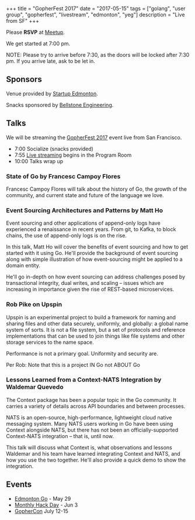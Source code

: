 +++
title = "GopherFest 2017"
date = "2017-05-15"
tags = ["golang", "user group", "gopherfest", "livestream", "edmonton", "yeg"]
description = "Live from SF"
+++

Please **RSVP** at [Meetup](https://www.meetup.com/startupedmonton/events/239918270/).

We get started at 7:00 pm.

NOTE: Please try to arrive before 7:30, as the doors will be locked after 7:30 pm. If you arrive late, ask to be let in.

## Sponsors 

Venue provided by [Startup Edmonton](http://www.startupedmonton.com/).

Snacks sponsored by [Bellstone Engineering](https://bellstone.ca/). 

## Talks

We will be streaming the [GopherFest 2017](https://www.meetup.com/golangsf/events/238748981/) event live from San Francisco.

* 7:00 Socialize (snacks provided)
* 7:55 [Live streaming](https://www.youtube.com/watch?v=giUatBmmb_Y) begins in the Program Room
* 10:00 Talks wrap up

### State of Go by Francesc Campoy Flores

Francesc Campoy Flores will talk about the history of Go, the growth of the community, and current state and future of the language we love.

### Event Sourcing Architectures and Patterns by Matt Ho

Event sourcing and other applications of append-only logs have experienced a renaissance in recent years. From git, to Kafka, to block chains, the use of append-only logs is on the rise.

In this talk, Matt Ho will cover the benefits of event sourcing and how to get started with it using Go. He'll provide the background of event sourcing along with simple illustration of how event-sourcing might be applied to a domain entity. 

He'll go in-depth on how event sourcing can address challenges posed by transactional integrity, dual writes, and scaling – issues which are increasing in importance given the rise of REST-based microservices.

### Rob Pike on Upspin

Upspin is an experimental project to build a framework for naming and sharing files and other data securely, uniformly, and globally: a global name system of sorts. It is not a file system, but a set of protocols and reference implementations that can be used to join things like file systems and other storage services to the name space.

Performance is not a primary goal. Uniformity and security are. 

Per Rob: Note that this is a project IN Go not ABOUT Go

### Lessons Learned from a Context-NATS Integration by Waldemar Quevedo

The Context package has been a popular topic in the Go community. It carries a variety of details across API boundaries and between processes. 

NATS is an open-source, high-performance, lightweight cloud native messaging system. Many NATS users working in Go have been using Context alongside NATS, but there has not been an officially-supported Context-NATS integration – that is, until now.

This talk will discuss what Context is, what observations and lessons Waldemar and his team have learned integrating Context and NATS, and how you use the two together. He'll also provide a quick demo to show the integration.

## Events

* [Edmonton Go](https://www.meetup.com/startupedmonton/events/237438348/) - May 29
* [Monthly Hack Day](https://www.meetup.com/startupedmonton/events/qvnfrlywjbfb/) - Jun 3
* [GopherCon](https://gophercon.com/) July 12-15

